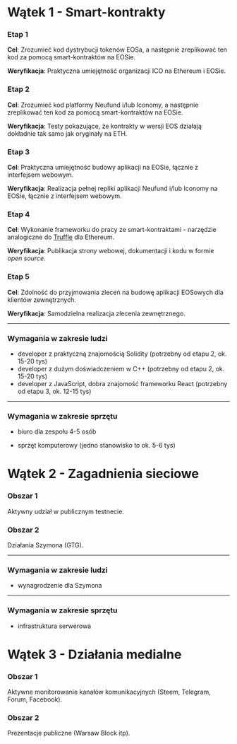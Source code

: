 # Wątek 1 - Smart-kontrakty

### Etap 1

**Cel**: Zrozumieć kod dystrybucji tokenów EOSa, a następnie zreplikować ten kod za pomocą smart-kontraktów na EOSie.

**Weryfikacja**: Praktyczna umiejętność organizacji ICO na Ethereum i EOSie.



### Etap 2

**Cel**: Zrozumieć kod platformy Neufund i/lub Iconomy, a następnie zreplikować ten kod za pomocą smart-kontraktów na EOSie.

**Weryfikacja**: Testy pokazujące, że kontrakty w wersji EOS działają dokładnie tak samo jak oryginały na ETH.



### Etap 3

**Cel**: Praktyczna umiejętność budowy aplikacji na EOSie, łącznie z interfejsem webowym.

**Weryfikacja**: Realizacja pełnej repliki aplikacji Neufund i/lub Iconomy na EOSie, łącznie z interfejsem webowym.



### Etap 4

**Cel**: Wykonanie frameworku do pracy ze smart-kontraktami - narzędzie analogiczne do [Truffle](http://truffleframework.com/) dla Ethereum.

**Weryfikacja**: Publikacja strony webowej, dokumentacji i kodu w formie *open source*. 



### Etap 5

**Cel**: Zdolność do przyjmowania zleceń na budowę aplikacji EOSowych dla klientów zewnętrznych.

**Weryfikacja**: Samodzielna realizacja zlecenia zewnętrznego. 



---

### Wymagania w zakresie ludzi

* developer z praktyczną znajomością Solidity (potrzebny od etapu 2, ok. 15-20 tys)
* developer z dużym doświadczeniem w C++ (potrzebny od etapu 2, ok. 15-20 tys)
* developer z JavaScript, dobra znajomość frameworku React (potrzebny od etapu 3, ok. 12-15 tys)

---

### Wymagania w zakresie sprzętu

* biuro dla zespołu 4-5 osób


* sprzęt komputerowy (jedno stanowisko to ok. 5-6 tys)



# Wątek 2 - Zagadnienia sieciowe

### Obszar 1

Aktywny udział w publicznym testnecie.

### Obszar 2

Działania Szymona (GTG).

---

### Wymagania w zakresie ludzi

- wynagrodzenie dla Szymona

------

### Wymagania w zakresie sprzętu

- infrastruktura serwerowa



# Wątek 3 - Działania medialne

### Obszar 1

Aktywne monitorowanie kanałów komunikacyjnych (Steem, Telegram, Forum, Facebook).

### Obszar 2

Prezentacje publiczne (Warsaw Block itp).